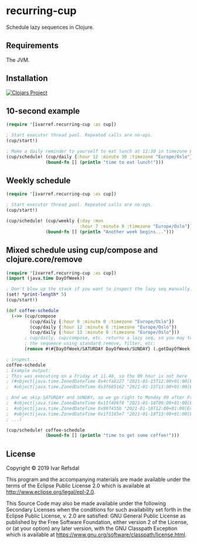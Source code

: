 # recurring-cup

Schedule lazy sequences in Clojure.

## Requirements

The JVM.

## Installation

[![Clojars Project](https://img.shields.io/clojars/v/ivarref/recurring-cup.svg)](https://clojars.org/ivarref/recurring-cup)

## 10-second example

```clojure
(require '[ivarref.recurring-cup :as cup])

; Start executor thread pool. Repeated calls are no-ops.
(cup/start!) 

; Make a daily reminder to yourself to eat lunch at 12:30 in timezone Europe/Oslo
(cup/schedule! (cup/daily {:hour 12 :minute 30 :timezone "Europe/Oslo"})
               (bound-fn [] (println "time to eat lunch!")))
```

## Weekly schedule

```clojure
(require '[ivarref.recurring-cup :as cup])

; Start executor thread pool. Repeated calls are no-ops.
(cup/start!) 

(cup/schedule! (cup/weekly {:day :mon
                            :hour 7 :minute 0 :timezone "Europe/Oslo"})
               (bound-fn [] (println "Another week begins...")))
```

## Mixed schedule using cup/compose and clojure.core/remove

```clojure
(require '[ivarref.recurring-cup :as cup])
(import (java.time DayOfWeek))

; Don't blow up the stack if you want to inspect the lazy seq manually:
(set! *print-length* 5)
(cup/start!)

(def coffee-schedule
  (->> (cup/compose 
         (cup/daily {:hour 9 :minute 0 :timezone "Europe/Oslo"})
         (cup/daily {:hour 12 :minute 0 :timezone "Europe/Oslo"})
         (cup/daily {:hour 13 :minute 0 :timezone "Europe/Oslo"}))
       ; cup/daily, cup/compose, etc. returns a lazy seq, so you may tweak
       ; the sequence using standard remove, filter, etc: 
       (remove #(#{DayOfWeek/SATURDAY DayOfWeek/SUNDAY} (.getDayOfWeek %)))))

; inspect...
coffee-schedule
; Example output:
; This was executing on a Friday at 11.40, so the 09 hour is not here
; (#object[java.time.ZonedDateTime 0x4cfa8227 "2021-01-15T12:00+01:00[Europe/Oslo]"] 
;  #object[java.time.ZonedDateTime 0x3f685162 "2021-01-15T13:00+01:00[Europe/Oslo]"] 

; And we skip SATURDAY and SUNDAY, so we go right to Monday 09 after Friday:
;  #object[java.time.ZonedDateTime 0x11f406f8 "2021-01-18T09:00+01:00[Europe/Oslo]"]
;  #object[java.time.ZonedDateTime 0x987455b "2021-01-18T12:00+01:00[Europe/Oslo]"] 
;  #object[java.time.ZonedDateTime 0x1f3165e7 "2021-01-18T13:00+01:00[Europe/Oslo]"]
; ...)

(cup/schedule! coffee-schedule 
               (bound-fn [] (println "time to get some coffee!")))
```

## License

Copyright © 2019 Ivar Refsdal

This program and the accompanying materials are made available under the
terms of the Eclipse Public License 2.0 which is available at
http://www.eclipse.org/legal/epl-2.0.

This Source Code may also be made available under the following Secondary
Licenses when the conditions for such availability set forth in the Eclipse
Public License, v. 2.0 are satisfied: GNU General Public License as published by
the Free Software Foundation, either version 2 of the License, or (at your
option) any later version, with the GNU Classpath Exception which is available
at https://www.gnu.org/software/classpath/license.html.

